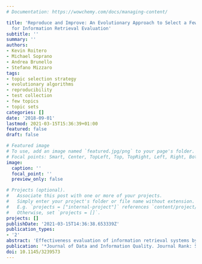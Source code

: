 ```yaml
---
# Documentation: https://wowchemy.com/docs/managing-content/

title: 'Reproduce and Improve: An Evolutionary Approach to Select a Few Good Topics
  for Information Retrieval Evaluation'
subtitle: ''
summary: ''
authors:
- Kevin Roitero
- Michael Soprano
- Andrea Brunello
- Stefano Mizzaro
tags: 
- topic selection strategy 
- evolutionary algorithms 
- reproducibility 
- test collection
- few topics
- topic sets
categories: []
date: '2018-09-01'
lastmod: 2021-03-15T15:36:39+01:00
featured: false
draft: false

# Featured image
# To use, add an image named `featured.jpg/png` to your page's folder.
# Focal points: Smart, Center, TopLeft, Top, TopRight, Left, Right, BottomLeft, Bottom, BottomRight.
image:
  caption: ''
  focal_point: ''
  preview_only: false

# Projects (optional).
#   Associate this post with one or more of your projects.
#   Simply enter your project's folder or file name without extension.
#   E.g. `projects = ["internal-project"]` references `content/project/deep-learning/index.md`.
#   Otherwise, set `projects = []`.
projects: []
publishDate: '2021-03-15T14:36:38.653339Z'
publication_types:
- '2'
abstract: 'Effectiveness evaluation of information retrieval systems by means of a test collection is a widely used methodology. However, it is rather expensive in terms of resources, time, and money; therefore, many researchers have proposed methods for a cheaper evaluation. One particular approach, on which we focus in this article, is to use fewer topics: in TREC-like initiatives, usually system effectiveness is evaluated as the average effectiveness on a set of n topics (usually, n=50, but more than 1,000 have been also adopted); instead of using the full set, it has been proposed to find the best subsets of a few good topics that evaluate the systems in the most similar way to the full set. The computational complexity of the task has so far limited the analysis that has been performed. We develop a novel and efficient approach based on a multi-objective evolutionary algorithm. The higher efficiency of our new implementation allows us to reproduce some notable results on topic set reduction, as well as perform new experiments to generalize and improve such results. We show that our approach is able to both reproduce the main state-of-the-art results and to allow us to analyze the effect of the collection, metric, and pool depth used for the evaluation. Finally, differently from previous studies, which have been mainly theoretical, we are also able to discuss some practical topic selection strategies, integrating results of automatic evaluation approaches.'
publication: '*Journal of Data and Information Quality. Journal Rank: Scimago (SJR) Q2 (2018)*'
doi: 10.1145/3239573
---
```

